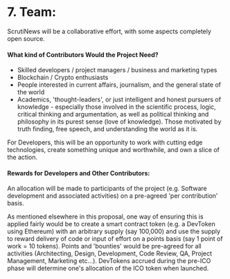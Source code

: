 # 7. Team:

ScrutiNews will be a collaborative effort, with some aspects completely open source.

#### What kind of Contributors Would the Project Need? 
* Skilled developers / project managers / business and marketing types 
* Blockchain / Crypto enthusiasts 
* People interested in current affairs, journalism, and the general state of the world 
* Academics, 'thought-leaders', or just intelligent and honest pursuers of knowledge - especially those involved in the scientific process, logic, critical thinking and argumentation, as well as political thinking and philosophy in its purest sense (love of knowledge). Those motivated by truth finding, free speech, and understanding the world as it is.

For Developers, this will be an opportunity to work with cutting edge technologies, create something unique and worthwhile, and own a slice of the action.

#### Rewards for Developers and Other Contributors: 
An allocation will be made to participants of the project (e.g. Software development and associated activities) on a pre-agreed 'per contribution' basis.

As mentioned elsewhere in this proposal, one way of ensuring this is applied fairly would be to create a smart contract token (e.g. a DevToken using Ethereum) with an arbitrary supply (say 100,000) and use the supply to reward delivery of code or input of effort on a points basis (say 1 point of work = 10 tokens). Points and 'bounties' would be pre-agreed for all activities (Architecting, Design, Development, Code Review, QA, Project Management, Marketing etc...). DevTokens accrued during the pre-ICO phase will determine one's allocation of the ICO token when launched.
